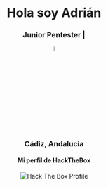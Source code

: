 <div align="center">
  <h1> Hola soy Adrián </h1>
</div>

<div align="center">
<h3> Junior Pentester | <p>
  <img width="5%" src="https://user-images.githubusercontent.com/37249043/124646244-b0f05a80-de94-11eb-9779-9bbb3b0711fe.png" /> </p> Cádiz, Andalucia </h3> 
    <h4>Mi perfil de HackTheBox</h4>
  <a title="Hack The Box Profile" href="https://app.hackthebox.eu/profile/497437">
  </a>
<img src="http://www.hackthebox.eu/badge/image/497437" alt="Hack The Box Profile"></img>
</div>
</br>
